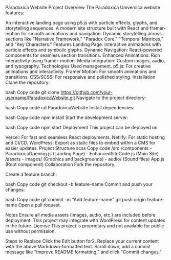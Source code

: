Paradoxica Website Project
Overview
The Paradoxica Universica website features:

An interactive landing page using p5.js with particle effects, glyphs, and storytelling sequences.
A modern site structure built with React and framer-motion for smooth animations and navigation.
Dynamic storytelling across sections like "Narrative Framework," "Paradox Core," "Temporal Matrices," and "Key Characters."
Features
Landing Page: Interactive animations with particle effects and symbolic glyphs.
Dynamic Navigation: React-powered components for seamless section transitions.
Enhanced Animations: Rich interactivity using framer-motion.
Media Integration: Custom images, audio, and typography.
Technologies Used
management.
p5.js: For creative animations and interactivity.
Framer Motion: For smooth animations and transitions.
CSS/SCSS: For responsive and polished styling.
Installation
Clone the repository:

bash
Copy code
git clone https://github.com/your-username/ParadoxicaWebsite.git
Navigate to the project directory:

bash
Copy code
cd ParadoxicaWebsite
Install dependencies:

bash
Copy code
npm install
Start the development server:

bash
Copy code
npm start
Deployment
This project can be deployed on:

Vercel: For fast and seamless React deployments.
Netlify: For static hosting and CI/CD.
WordPress: Export as static files to embed within a CMS for easier updates.
Project Structure
scss
Copy code
/src
  /components
    - ParadoxicaOpening.js (Landing Page)
    - EnhancedSiteCode.js (Main Site)
  /assets
    - images/ (Graphics and backgrounds)
    - audio/ (Sound files)
  App.js (Root component)
Collaboration
Fork the repository.

Create a feature branch:

bash
Copy code
git checkout -b feature-name
Commit and push your changes:

bash
Copy code
git commit -m "Add feature-name"
git push origin feature-name
Open a pull request.

Notes
Ensure all media assets (images, audio, etc.) are included before deployment.
This project may integrate with WordPress for content updates in the future.
License
This project is proprietary and not available for public use without permission.

Steps to Replace
Click the Edit button for2. Replace your current content with the above Markdown-formatted text.
Scroll down, add a commit message like "Improve README formatting," and click "Commit changes."
